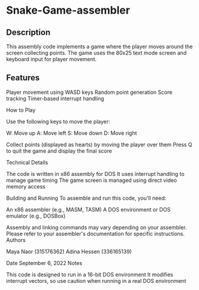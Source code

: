 # Snake-Game-assembler
## Description
This assembly code implements a game where the player moves around the screen collecting points. The game uses the 80x25 text mode screen and keyboard input for player movement.
## Features

Player movement using WASD keys
Random point generation
Score tracking
Timer-based interrupt handling

How to Play

Use the following keys to move the player:

W: Move up
A: Move left
S: Move down
D: Move right


Collect points (displayed as hearts) by moving the player over them
Press Q to quit the game and display the final score

Technical Details

The code is written in x86 assembly for DOS
It uses interrupt handling to manage game timing
The game screen is managed using direct video memory access

Building and Running
To assemble and run this code, you'll need:

An x86 assembler (e.g., MASM, TASM)
A DOS environment or DOS emulator (e.g., DOSBox)

Assembly and linking commands may vary depending on your assembler. Please refer to your assembler's documentation for specific instructions.
Authors

Maya Naor (315176362)
Adina Hessen (336165139)

Date
September 6, 2022
Notes

This code is designed to run in a 16-bit DOS environment
It modifies interrupt vectors, so use caution when running in a real DOS environment
